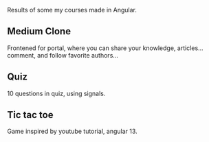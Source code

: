 Results of some my courses made in Angular.

## Medium Clone
Frontened for portal, where you can share your knowledge, articles... comment, and follow favorite authors...

## Quiz
10 questions in quiz, using signals.

## Tic tac toe
Game inspired by youtube tutorial, angular 13.